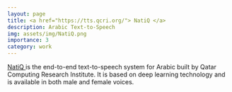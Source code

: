 ```yaml
---
layout: page
title: <a href="https://tts.qcri.org/"> NatiQ </a>
description: Arabic Text-to-Speech  
img: assets/img/NatiQ.png
importance: 3
category: work
---
```


<a href="https://tts.qcri.org/"> NatiQ </a> is the end-to-end text-to-speech system for Arabic built by Qatar Computing Research Institute. It is based on deep learning technology and is available in both male and female voices. 

